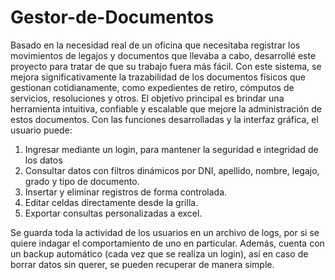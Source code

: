 # Gestor-de-Documentos
Basado en la necesidad real de un oficina que necesitaba registrar los movimientos de legajos y documentos que llevaba a cabo, desarrollé este proyecto para tratar de que su trabajo fuera más fácil.
Con este sistema, se mejora significativamente la trazabilidad de los documentos físicos que gestionan cotidianamente, como expedientes de retiro, cómputos de servicios, resoluciones y otros. El objetivo principal es brindar una herramienta intuitiva, confiable y escalable que mejore la administración de estos documentos.
Con las funciones desarrolladas y la interfaz gráfica, el usuario puede:
1) Ingresar mediante un login, para mantener la seguridad e integridad de los datos
2) Consultar datos con filtros dinámicos por DNI, apellido, nombre, legajo, grado y tipo de documento.
3) Insertar y eliminar registros de forma controlada.
4) Editar celdas directamente desde la grilla.
5) Exportar consultas personalizadas a excel.

Se guarda toda la actividad de los usuarios en un archivo de logs, por si se quiere indagar el comportamiento de uno en particular.
Además, cuenta con un backup automático (cada vez que se realiza un login), así en caso de borrar datos sin querer, se pueden recuperar de manera simple.
